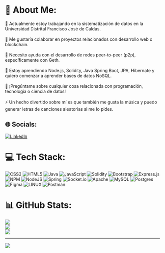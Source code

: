 # 💫 About Me:
🔭 Actualmente estoy trabajando en la sistematización de datos en la Universidad Distrital Francisco José de Caldas.<br><br>👯 Me gustaría colaborar en proyectos relacionados con desarrollo web o blockchain.<br><br>🤝 Necesito ayuda con el desarrollo de redes peer-to-peer (p2p), específicamente con Geth.<br><br>🌱 Estoy aprendiendo Node.js, Solidity, Java Spring Boot, JPA, Hibernate y quiero comenzar a aprender bases de datos NoSQL.<br><br>💬 ¡Pregúntame sobre cualquier cosa relacionada con programación, tecnología o ciencia de datos!<br><br>⚡ Un hecho divertido sobre mí es que también me gusta la música y puedo generar letras de canciones aleatorias si me lo pides.


## 🌐 Socials:
[![LinkedIn](https://img.shields.io/badge/LinkedIn-%230077B5.svg?logo=linkedin&logoColor=white)](https://www.linkedin.com/in/jafet-lopez-zuñiga-815327256/)
# 💻 Tech Stack:
![CSS3](https://img.shields.io/badge/css3-%231572B6.svg?style=for-the-badge&logo=css3&logoColor=white) ![HTML5](https://img.shields.io/badge/html5-%23E34F26.svg?style=for-the-badge&logo=html5&logoColor=white) ![Java](https://img.shields.io/badge/java-%23ED8B00.svg?style=for-the-badge&logo=java&logoColor=white) ![JavaScript](https://img.shields.io/badge/javascript-%23323330.svg?style=for-the-badge&logo=javascript&logoColor=%23F7DF1E) ![Solidity](https://img.shields.io/badge/Solidity-%23363636.svg?style=for-the-badge&logo=solidity&logoColor=white) ![Bootstrap](https://img.shields.io/badge/bootstrap-%23563D7C.svg?style=for-the-badge&logo=bootstrap&logoColor=white) ![Express.js](https://img.shields.io/badge/express.js-%23404d59.svg?style=for-the-badge&logo=express&logoColor=%2361DAFB) ![NPM](https://img.shields.io/badge/NPM-%23000000.svg?style=for-the-badge&logo=npm&logoColor=white) ![NodeJS](https://img.shields.io/badge/node.js-6DA55F?style=for-the-badge&logo=node.js&logoColor=white) ![Spring](https://img.shields.io/badge/spring-%236DB33F.svg?style=for-the-badge&logo=spring&logoColor=white) ![Socket.io](https://img.shields.io/badge/Socket.io-black?style=for-the-badge&logo=socket.io&badgeColor=010101) ![Apache](https://img.shields.io/badge/apache-%23D42029.svg?style=for-the-badge&logo=apache&logoColor=white) ![MySQL](https://img.shields.io/badge/mysql-%2300f.svg?style=for-the-badge&logo=mysql&logoColor=white) ![Postgres](https://img.shields.io/badge/postgres-%23316192.svg?style=for-the-badge&logo=postgresql&logoColor=white) 	![Figma](https://img.shields.io/badge/figma-%23F24E1E.svg?style=for-the-badge&logo=figma&logoColor=white) ![LINUX](https://img.shields.io/badge/Linux-FCC624?style=for-the-badge&logo=linux&logoColor=black) ![Postman](https://img.shields.io/badge/Postman-FF6C37?style=for-the-badge&logo=postman&logoColor=white)
# 📊 GitHub Stats:
![](https://github-readme-stats.vercel.app/api?username=J4F3ET&theme=dark&hide_border=false&include_all_commits=false&count_private=false)<br/>
![](https://github-readme-streak-stats.herokuapp.com/?user=J4F3ET&theme=dark&hide_border=false)<br/>
![](https://github-readme-stats.vercel.app/api/top-langs/?username=J4F3ET&theme=dark&hide_border=false&include_all_commits=false&count_private=false&layout=compact)

---
[![](https://visitcount.itsvg.in/api?id=J4F3ET&icon=0&color=0)](https://visitcount.itsvg.in)

<!-- Proudly created with GPRM ( https://gprm.itsvg.in ) -->
